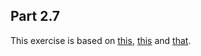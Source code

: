 ## Part 2.7

This exercise is based on [this](https://github.com/docker-hy/ml-kurkkumopo-frontend), [this](https://github.com/docker-hy/ml-kurkkumopo-backend) and [that](https://github.com/docker-hy/ml-kurkkumopo-training).
